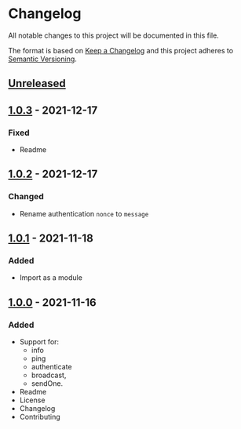 # Changelog

All notable changes to this project will be documented in this file.

The format is based on [Keep a Changelog](https://keepachangelog.com/en/1.0.0/)
and this project adheres to [Semantic Versioning](https://semver.org/spec/v2.0.0.html).

## [Unreleased]

## [1.0.3] - 2021-12-17
### Fixed
- Readme

## [1.0.2] - 2021-12-17
### Changed
- Rename authentication `nonce` to `message`

## [1.0.1] - 2021-11-18
### Added
- Import as a module

## [1.0.0] - 2021-11-16
### Added
- Support for: 
    - info
    - ping
    - authenticate
    - broadcast,
    - sendOne.
- Readme
- License
- Changelog
- Contributing

[Unreleased]: https://github.com/adshares/ads-js-connector/compare/v1.0.3...HEAD

[1.0.3]: https://github.com/adshares/ads-js-connector/compare/v1.0.2...v1.0.3
[1.0.2]: https://github.com/adshares/ads-js-connector/compare/v1.0.1...v1.0.2
[1.0.1]: https://github.com/adshares/ads-js-connector/compare/v1.0.0...v1.0.1
[1.0.0]: https://github.com/adshares/ads-js-connector/releases/tag/v1.0.0
